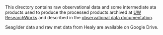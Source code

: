 This directory contains raw observational data and some intermediate ata products used to produce the processed products archived at [UW ResearchWorks](http://hdl.handle.net/1773/47135) and described in the [observational data documentation](https://github.com/lauracrews/meltwaterAdvection/blob/main/docs/dataDocumentation.md).

Seaglider data and raw met data from Healy are available on Google Drive. 
